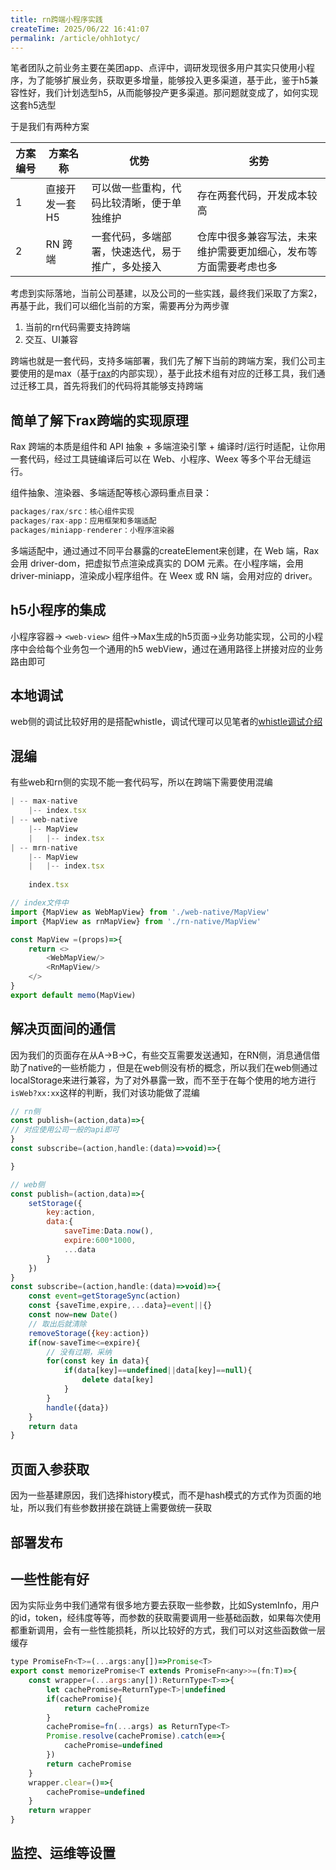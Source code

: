 ```yaml
---
title: rn跨端小程序实践
createTime: 2025/06/22 16:41:07
permalink: /article/ohh1otyc/
---
```


笔者团队之前业务主要在美团app、点评中，调研发现很多用户其实只使用小程序，为了能够扩展业务，获取更多增量，能够投入更多渠道，基于此，鉴于h5兼容性好，我们计划选型h5，从而能够投产更多渠道。那问题就变成了，如何实现这套h5选型

于是我们有两种方案

| 方案编号 | 方案名称         | 优势             | 劣势       |
| ------- | --------------- | ------------------ | ------------------ |
| 1       | 直接开发一套 H5 | 可以做一些重构，代码比较清晰，便于单独维护   | 存在两套代码，开发成本较高
| 2       | RN 跨端         | 一套代码，多端部署，快速迭代，易于推广，多处接入 | 仓库中很多兼容写法，未来维护需要更加细心，发布等方面需要考虑也多


考虑到实际落地，当前公司基建，以及公司的一些实践，最终我们采取了方案2，再基于此，我们可以细化当前的方案，需要再分为两步骤
1. 当前的rn代码需要支持跨端
2. 交互、UI兼容


跨端也就是一套代码，支持多端部署，我们先了解下当前的跨端方案，我们公司主要使用的是max（基于[rax](https://rax.js.org/docs/guide/about)的内部实现），基于此技术组有对应的迁移工具，我们通过迁移工具，首先将我们的代码将其能够支持跨端

## 简单了解下rax跨端的实现原理
Rax 跨端的本质是组件和 API 抽象 + 多端渲染引擎 + 编译时/运行时适配，让你用一套代码，经过工具链编译后可以在 Web、小程序、Weex 等多个平台无缝运行。

组件抽象、渲染器、多端适配等核心源码重点目录：
```js
packages/rax/src：核心组件实现
packages/rax-app：应用框架和多端适配
packages/miniapp-renderer：小程序渲染器
```

多端适配中，通过通过不同平台暴露的createElement来创建，在 Web 端，Rax 会用 driver-dom，把虚拟节点渲染成真实的 DOM 元素。在小程序端，会用 driver-miniapp，渲染成小程序组件。在 Weex 或 RN 端，会用对应的 driver。

## h5小程序的集成
小程序容器-> `<web-view>` 组件->Max生成的h5页面->业务功能实现，公司的小程序中会给每个业务包一个通用的h5 webView，通过在通用路径上拼接对应的业务路由即可

## 本地调试
web侧的调试比较好用的是搭配whistle，调试代理可以见笔者的[whistle调试介绍](./whistle调试介绍.md)

## 混编
有些web和rn侧的实现不能一套代码写，所以在跨端下需要使用混编
```js
| -- max-native
    |-- index.tsx
| -- web-native
    |-- MapView
    |   |-- index.tsx
| -- mrn-native    
    |-- MapView
    |   |-- index.tsx
    
    index.tsx

// index文件中
import {MapView as WebMapView} from './web-native/MapView'
import {MapView as rnMapView} from './rn-native/MapView'

const MapView =(props)=>{
    return <>
        <WebMapView/>
        <RnMapView/>
    </>
}
export default memo(MapView)
```


## 解决页面间的通信
因为我们的页面存在从A->B->C，有些交互需要发送通知，在RN侧，消息通信借助了native的一些桥能力 ，但是在web侧没有桥的概念，所以我们在web侧通过localStorage来进行兼容，为了对外暴露一致，而不至于在每个使用的地方进行<code>isWeb?xx:xx</code>这样的判断，我们对该功能做了混编
```js
// rn侧
const publish=(action,data)=>{
// 对应使用公司一般的api即可
}
const subscribe=(action,handle:(data)=>void)=>{

}

// web侧
const publish=(action,data)=>{
    setStorage({
        key:action,
        data:{
            saveTime:Data.now(),
            expire:600*1000,
            ...data
        }
    })
}
const subscribe=(action,handle:(data)=>void)=>{
    const event=getStorageSync(action)
    const {saveTime,expire,...data}=event||{}
    const now=new Date()
    // 取出后就清除
    removeStorage({key:action})
    if(now-saveTime<=expire){
        // 没有过期，采纳
        for(const key in data){
            if(data[key]==undefined||data[key]==null){
                delete data[key]
            }
        }
        handle({data})
    }
    return data
}
```

## 页面入参获取
因为一些基建原因，我们选择history模式，而不是hash模式的方式作为页面的地址，所以我们有些参数拼接在跳链上需要做统一获取

## 部署发布

## 一些性能有好
因为实际业务中我们通常有很多地方要去获取一些参数，比如SystemInfo，用户的id，token，经纬度等等，而参数的获取需要调用一些基础函数，如果每次使用都重新调用，会有一些性能损耗，所以比较好的方式，我们可以对这些函数做一层缓存
```js
type PromiseFn<T>=(...args:any[])=>Promise<T>
export const memorizePromise<T extends PromiseFn<any>>=(fn:T)=>{
    const wrapper=(...args:any[]):ReturnType<T>=>{
        let cachePromise=ReturnType<T>|undefined
        if(cachePromise){
            return cachePromize
        }
        cachePromise=fn(...args) as ReturnType<T>
        Promise.resolve(cachePromise).catch(e=>{
            cachePromise=undefined
        })
        return cachePromise
    }
    wrapper.clear=()=>{
        cachePromise=undefined
    }
    return wrapper
}
```


## 监控、运维等设置
